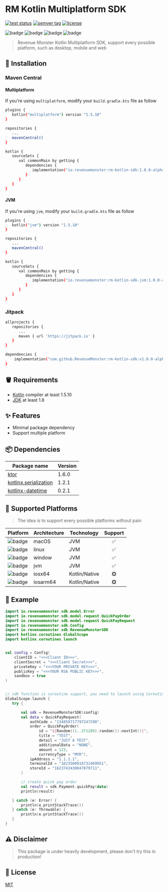 # RM Kotlin Multiplatform SDK

<p>
   <a href="https://github.com/RevenueMonster/rm-kotlin-sdk/actions?query=workflow%3ATest"><img src="https://github.com/RevenueMonster/rm-kotlin-sdk/workflows/Test/badge.svg?branch=main" alt="test status" title="test status"/></a>
   <a href="https://github.com/RevenueMonster/rm-kotlin-sdk/releases"><img src="https://img.shields.io/github/v/tag/RevenueMonster/rm-kotlin-sdk" alt="semver tag" title="semver tag"/></a>
   <a href="https://github.com/RevenueMonster/rm-kotlin-sdk/blob/main/LICENSE"><img src="https://img.shields.io/github/license/RevenueMonster/rm-kotlin-sdk" alt="license" title="license"/></a>
</p>

![badge][badge-android]
![badge][badge-mac]
![badge][badge-linux]
![badge][badge-windows]

[badge-android]: http://img.shields.io/badge/platform-android-6EDB8D.svg?style=flat
[badge-ios]: http://img.shields.io/badge/platform-ios-CDCDCD.svg?style=flat
[badge-js]: http://img.shields.io/badge/platform-js-F8DB5D.svg?style=flat
[badge-jvm]: http://img.shields.io/badge/platform-jvm-DB413D.svg?style=flat
[badge-linux]: http://img.shields.io/badge/platform-linux-2D3F6C.svg?style=flat
[badge-windows]: http://img.shields.io/badge/platform-windows-4D76CD.svg?style=flat
[badge-mac]: http://img.shields.io/badge/platform-macos-111111.svg?style=flat
[badge-watchos]: http://img.shields.io/badge/platform-watchos-C0C0C0.svg?style=flat
[badge-tvos]: http://img.shields.io/badge/platform-tvos-808080.svg?style=flat
[badge-wasm]: https://img.shields.io/badge/platform-wasm-624FE8.svg?style=flat
[badge-nodejs]: https://img.shields.io/badge/platform-nodejs-68a063.svg?style=flat

> Revenue Monster Kotlin Multiplatform SDK, support every possible platform, such as desktop, mobile and web

## 🔨 Installation

### Maven Central

#### Multiplatform

If you're using `multiplatform`, modify your `build.gradle.kts` file as follow

```bash
plugins {
   kotlin("multiplatform") version "1.5.10"
}

repositories {
   ...
   mavenCentral()
}

kotlin {
   sourceSets {
      val commonMain by getting {
         dependencies {
            implementation("io.revenuemonster:rm-kotlin-sdk:1.0.0-alpha.7")
         }
      }
   }
}
```

#### JVM

If you're using `jvm`, modify your `build.gradle.kts` file as follow

```bash
plugins {
   kotlin("jvm") version "1.5.10"
}

repositories {
   ...
   mavenCentral()
}

kotlin {
   sourceSets {
      val commonMain by getting {
         dependencies {
            implementation("io.revenuemonster:rm-kotlin-sdk-jvm:1.0.0-alpha.7")
         }
      }
   }
}
```

### Jitpack

```bash
allprojects {
   repositories {
      ...
      maven { url 'https://jitpack.io' }
   }
}

dependencies {
    implementation("com.github.RevenueMonster:rm-kotlin-sdk:v1.0.0-alpha.8")
}

```

## 🪣 Requirements

- [Kotlin](https://github.com/JetBrains/kotlin) compiler at least 1.5.10
- [JDK](https://www.oracle.com/java/technologies/javase-downloads.html) at least 1.8

## ✨ Features

- Minimal package dependency
- Support multiple platform

## 📦️ Dependencies

| Package name                                                             | Version |
| ------------------------------------------------------------------------ | ------- |
| [ktor](https://github.com/ktorio/ktor)                                   | 1.6.0   |
| [kotlinx.serialization](https://github.com/Kotlin/kotlinx.serialization) | 1.2.1   |
| [kotlinx-datetime](https://github.com/Kotlin/kotlinx-datetime)           | 0.2.1   |

## 🤖 Supported Platforms

> The idea is to support every possible platforms without pain

| Platform                | Architecture | Technology    | Support |
| ----------------------- | ------------ | ------------- | :-----: |
| ![badge][badge-mac]     | macOS        | JVM           |   ✅    |
| ![badge][badge-linux]   | linux        | JVM           |   ✅    |
| ![badge][badge-windows] | window       | JVM           |   ✅    |
| ![badge][badge-android] | jvm          | JVM           |   ✅    |
| ![badge][badge-ios]     | iosx64       | Kotlin/Native |   ❎    |
| ![badge][badge-ios]     | iosarm64     | Kotlin/Native |   ❎    |

## 🙈 Example

```kotlin
import io.revenuemonster.sdk.model.Error
import io.revenuemonster.sdk.model.request.QuickPayOrder
import io.revenuemonster.sdk.model.request.QuickPayRequest
import io.revenuemonster.sdk.Config
import io.revenuemonster.sdk.RevenueMonsterSDK
import kotlinx.coroutines.GlobalScope
import kotlinx.coroutines.launch


val config = Config(
    clientID = "<<<Client ID>>>",
    clientSecret = "<<<Client Secret>>>",
    privateKey = "<<<YOUR PRIVATE KEY>>>",
    publicKey = "<<<YOUR RSA PUBLIC KEY>>>",
    sandbox = true
)


// sdk function is coroutine support, you need to launch using Coroutine package
GlobalScope.launch {
   try {

       val sdk = RevenueMonsterSDK(config)
       val data = QuickPayRequest(
           authCode = "134850717797247290",
           order = QuickPayOrder(
               id = "${Random((1..371289).random()).nextInt()}",
               title = "TEST",
               detail = "JUST A TEST",
               additionalData = "NONE",
               amount = 123,
               currencyType = "MYR"),
           ipAddress = "1.1.1.1",
           terminalId = "1623500916731469951",
           storeId = "1623743430847879711",
       )

       // create quick pay order
       val result = sdk.Payment.quickPay(data)
       println(result)

   } catch (e: Error) {
       println(e.printStackTrace())
   } catch (e: Throwable) {
       println(e.printStackTrace())
   }
}
```

## ⚠️ Disclaimer

> This package is under heavily development, please don't try this in production!

## 📄 License

[MIT](https://github.com/RevenueMonster/rm-kotlin-sdk/blob/main/LICENSE)
